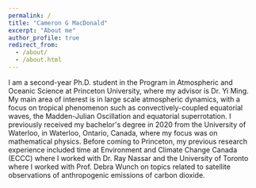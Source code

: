 ```yaml
---
permalink: /
title: "Cameron G MacDonald"
excerpt: "About me"
author_profile: true
redirect_from: 
  - /about/
  - /about.html
---
```


I am a second-year Ph.D. student in the Program in Atmospheric and Oceanic Science at Princeton University, where my advisor is Dr. Yi Ming. My main area of interest is in large scale atmospheric dynamics, with a focus on tropical phenomenon such as convectively-coupled equatorial waves, the Madden-Julian Oscillation and equatorial superrotation. I previously received my bachelor's degree in 2020 from the University of Waterloo, in Waterloo, Ontario, Canada, where my focus was on mathematical physics. Before coming to Princeton, my previous research experience included time at Environment and Climate Change Canada (ECCC) where I worked with Dr. Ray Nassar and the University of Toronto where I worked with Prof. Debra Wunch on topics related to satellite observations of anthropogenic emissions of carbon dioxide. 
